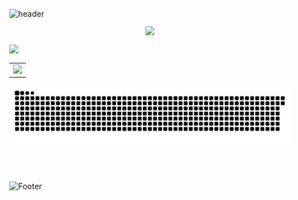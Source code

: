 ![header](https://capsule-render.vercel.app/api?type=waving&height=150&color=gradient)
<p align="center">
  <a>
    <img src="https://readme-typing-svg.demolab.com/?lines=Hello%20I'm%20Chính%20;I'm%20WEB%20DEVELOPER&font=Fira%20Code&center=true&width=700&height=45&color=fff53a&vCenter=true&pause=1000&size=25"/>
  </a>
</p>

<a href="https://github-profile-trophy.vercel.app/?username=chinhnguyen34" target="_blank">
  <img src="https://github-profile-trophy.vercel.app/?username=chinhnguyen34&theme=radical&margin-w=4&margin-h=4">
</a>


<table align="center">
  <tbody>
    <tr>
      <td>
        <a href="https://github-readme-streak-stats.herokuapp.com/?user=chinhnguyen34">
          <img width="400" src="https://github-readme-streak-stats.herokuapp.com/?user=chinhnguyen34&bg_color=30,e96443,904e95&title_color=fff&text_color=fff&theme=radical&hide_border=true"/>
        </a>
      </td>
    </tr>
  </tbody>
</table>

<table>
  <div align="center">
    <picture>
      <source media="(prefers-color-scheme: dark)" srcset="https://github.com/khoaxuantu/khoaxuantu/blob/output/github-contribution-grid-snake-dark.svg" />
      <source media="(prefers-color-scheme: light)" srcset="https://github.com/khoaxuantu/khoaxuantu/blob/output/github-contribution-grid-snake.svg" />
      <img alt="github-snake" src="https://github.com/khoaxuantu/khoaxuantu/blob/output/github-contribution-grid-snake-dark.svg" />
    </picture>
  </div>
</table>
<br>

  
![Footer](https://capsule-render.vercel.app/api?type=waving&color=gradient&height=100&section=footer)

